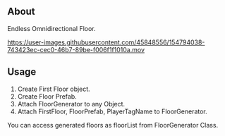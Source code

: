 ## About
Endless Omnidirectional Floor.

https://user-images.githubusercontent.com/45848556/154794038-743423ec-cec0-46b7-89be-f006f1f1010a.mov

## Usage
1. Create First Floor object.
1. Create Floor Prefab.
1. Attach FloorGenerator to any Object.
1. Attach FirstFloor, FloorPrefab, PlayerTagName to FloorGenerator.

You can access generated floors as floorList from FloorGenerator Class.